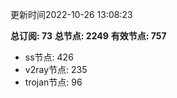 更新时间2022-10-26 13:08:23

**总订阅: 73**
**总节点: 2249**
**有效节点: 757**
- ss节点: 426
- v2ray节点: 235
- trojan节点: 96

